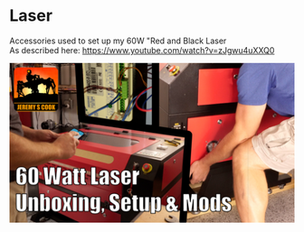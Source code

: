 # Laser

Accessories used to set up my 60W "Red and Black Laser  
As described here: https://www.youtube.com/watch?v=zJgwu4uXXQ0

![image](logo-template-laser.jpg)
